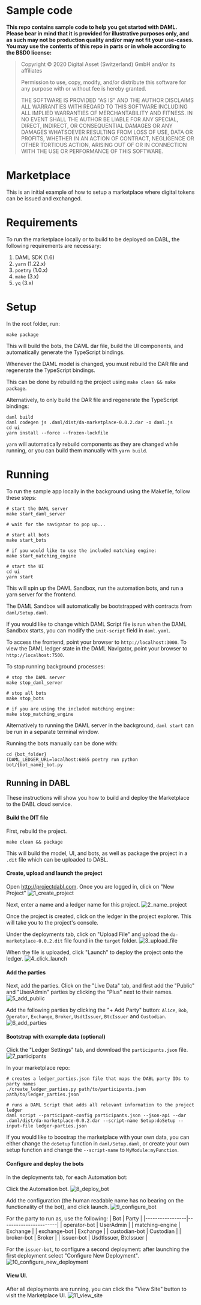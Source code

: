 

# Sample code

**This repo contains sample code to help you get started with DAML. Please bear
in mind that it is provided for illustrative purposes only, and as such may not
be production quality and/or may not fit your use-cases. You may use the
contents of this repo in parts or in whole according to the BSD0 license:**

> Copyright © 2020 Digital Asset (Switzerland) GmbH and/or its affiliates
>
> Permission to use, copy, modify, and/or distribute this software for any purpose with or without fee is hereby granted.
>
> THE SOFTWARE IS PROVIDED "AS IS" AND THE AUTHOR DISCLAIMS ALL WARRANTIES WITH REGARD TO THIS SOFTWARE INCLUDING ALL IMPLIED WARRANTIES OF MERCHANTABILITY AND FITNESS. IN NO EVENT SHALL THE AUTHOR BE LIABLE FOR ANY SPECIAL, DIRECT, INDIRECT, OR CONSEQUENTIAL DAMAGES OR ANY DAMAGES WHATSOEVER RESULTING FROM LOSS OF USE, DATA OR PROFITS, WHETHER IN AN ACTION OF CONTRACT, NEGLIGENCE OR OTHER TORTIOUS ACTION, ARISING OUT OF OR IN CONNECTION WITH THE USE OR PERFORMANCE OF THIS SOFTWARE.

# Marketplace

This is an initial example of how to setup a marketplace where digital tokens
can be issued and exchanged.

# Requirements
To run the marketplace locally or to build to be deployed on DABL, the following requirements are necessary:
1. DAML SDK (1.6)
2. `yarn` (1.22.x)
3. `poetry` (1.0.x)
4. `make` (3.x)
5. `yq` (3.x)

# Setup

In the root folder, run:
```
make package
```

This will build the bots, the DAML dar file, build the UI components, and automatically generate the TypeScript bindings.

Whenever the DAML model is changed, you must rebuild the DAR file and regenerate the TypeScript bindings.

This can be done by rebuilding the project using `make clean && make package`.

Alternatively, to only build the DAR file and regenerate the TypeScript bindings:
```
daml build
daml codegen js .daml/dist/da-marketplace-0.0.2.dar -o daml.js
cd ui
yarn install --force --frozen-lockfile
```

`yarn` will automatically rebuild components as they are changed while running, or you can build them manually with `yarn build`.

# Running

To run the sample app locally in the background using the Makefile, follow these steps:

```
# start the DAML server
make start_daml_server

# wait for the navigator to pop up...

# start all bots
make start_bots

# if you would like to use the included matching engine:
make start_matching_engine

# start the UI
cd ui
yarn start
```

This will spin up the DAML Sandbox, run the automation bots, and run a yarn server for the frontend.

The DAML Sandbox will automatically be bootstrapped with contracts from `daml/Setup.daml`.

If you would like to change which DAML Script file is run when the DAML Sandbox starts, you can modify the `init-script` field in `daml.yaml`.

To access the frontend, point your browser to `http://localhost:3000`. To view the DAML ledger state in the DAML Navigator, point your browser to `http://localhost:7500`.

To stop running background processes:
```
# stop the DAML server
make stop_daml_server

# stop all bots
make stop_bots

# if you are using the included matching engine:
make stop_matching_engine
```

Alternatively to running the DAML server in the background, `daml start` can be run in a separate terminal window.

Running the bots manually can be done with:
```
cd {bot_folder}
(DAML_LEDGER_URL=localhost:6865 poetry run python bot/{bot_name}_bot.py
```

## Running in DABL
These instructions will show you how to build and deploy the Marketplace to the DABL cloud service.

#### Build the DIT file
First, rebuild the project.
```
make clean && package
```

This will build the model, UI, and bots, as well as package the project in a `.dit` file which can be uploaded to DABL.

#### Create, upload and launch the project
Open http://projectdabl.com. Once you are logged in, click on "New Project"
![1_create_project](https://user-images.githubusercontent.com/71082197/98857327-ec817480-242c-11eb-9bfe-972dd5b7aa7b.png)

Next, enter a name and a ledger name for this project.
![2_name_project](https://user-images.githubusercontent.com/71082197/98857328-ec817480-242c-11eb-9d03-8e7a0f260dd1.png)

Once the project is created, click on the ledger in the project explorer. This will take you to the project's console.

Under the deployments tab, click on "Upload File" and upload the `da-marketplace-0.0.2.dit` file found in the `target` folder.
![3_upload_file](https://user-images.githubusercontent.com/71082197/98857330-ec817480-242c-11eb-8b07-4b0f88d3a39f.png)

When the file is uploaded, click "Launch" to deploy the project onto the ledger.
![4_click_launch](https://user-images.githubusercontent.com/71082197/98857332-ec817480-242c-11eb-956f-a2ceab185431.png)

#### Add the parties
Next, add the parties. Click on the "Live Data" tab, and first add the "Public" and "UserAdmin" parties by clicking the "Plus" next to their names.
![5_add_public](https://user-images.githubusercontent.com/71082197/98857333-ed1a0b00-242c-11eb-809a-a7a8a5e983ef.png)

Add the following parties by clicking the "+ Add Party" button: `Alice`, `Bob`, `Operator`, `Exchange`, `Broker`, `UsdtIssuer`, `BtcIssuer` and `Custodian`.
![6_add_parties](https://user-images.githubusercontent.com/71082197/98857334-ed1a0b00-242c-11eb-8f6a-4e385baca6f8.png)

#### Bootstrap with example data (optional)
Click the "Ledger Settings" tab, and download the `participants.json` file.
![7_participants](https://user-images.githubusercontent.com/71082197/98857335-ed1a0b00-242c-11eb-9074-ff3c9d3c32f3.png)

In your marketplace repo:
```
# creates a ledger_parties.json file that maps the DABL party IDs to party names
./create_ledger_parties.py path/to/participants.json path/to/ledger_parties.json`

# runs a DAML Script that adds all relevant information to the project ledger
daml script --participant-config participants.json --json-api --dar .daml/dist/da-marketplace-0.0.2.dar --script-name Setup:doSetup --input-file ledger-parties.json
```
If you would like to boostrap the marketplace with your own data, you can either change the `doSetup` function in `daml/Setup.daml`, or create your own setup function and change the `--script-name` to `MyModule:myFunction`.

#### Configure and deploy the bots
In the deployments tab, for each Automation bot:

Click the Automation bot.
![8_deploy_bot](https://user-images.githubusercontent.com/71082197/98857336-ed1a0b00-242c-11eb-83fb-55ae97833f81.png)

Add the configuration (the human readable name has no bearing on the functionality of the bot), and click launch.
![9_configure_bot](https://user-images.githubusercontent.com/71082197/98857337-edb2a180-242c-11eb-9e24-6b1d032963b9.png)

For the party to run as, use the following:
| Bot             | Party                 |
|-----------------|-----------------------|
| operator-bot    | UserAdmin             |
| matching-engine | Exchange              |
| exchange-bot    | Exchange              |
| custodian-bot   | Custodian             |
| broker-bot      | Broker                |
| issuer-bot      | UsdtIssuer, BtcIssuer |

For the `issuer-bot`, to configure a second deployment: after launching the first deployment select "Configure New Deployment".
![10_configure_new_deployment](https://user-images.githubusercontent.com/71082197/98857339-edb2a180-242c-11eb-923a-d0e8d180f12c.png)

#### View UI.

After all deployments are running, you can click the "View Site" button to visit the Marketplace UI.
![11_view_site](https://user-images.githubusercontent.com/71082197/98857340-edb2a180-242c-11eb-9989-55aafc66199f.png)
